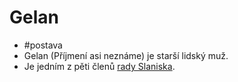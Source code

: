 # Gelan
- #postava
- Gelan (Příjmení asi neznáme) je starší lidský muž.
- Je jedním z pěti členů [rady Slaniska](Slanisko.md#rada-slaniska).

